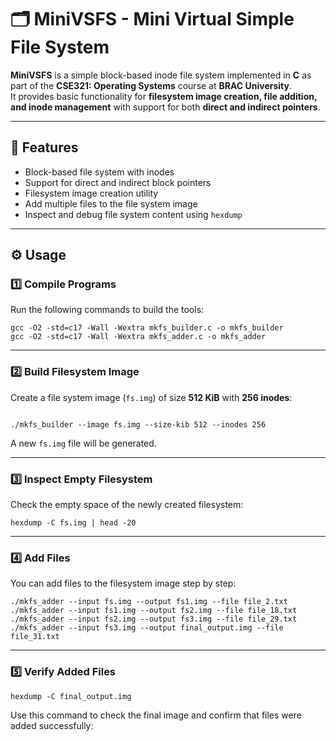 # 🗂️ MiniVSFS - Mini Virtual Simple File System

**MiniVSFS** is a simple block-based inode file system implemented in **C** as part of the **CSE321: Operating Systems** course at **BRAC University**.  
It provides basic functionality for **filesystem image creation, file addition, and inode management** with support for both **direct and indirect pointers**.

---

## 📖 Features
- Block-based file system with inodes  
- Support for direct and indirect block pointers  
- Filesystem image creation utility  
- Add multiple files to the file system image  
- Inspect and debug file system content using `hexdump`  

---

## ⚙️ Usage

### 1️⃣ Compile Programs
Run the following commands to build the tools:
```
gcc -O2 -std=c17 -Wall -Wextra mkfs_builder.c -o mkfs_builder
gcc -O2 -std=c17 -Wall -Wextra mkfs_adder.c -o mkfs_adder
```
---

### 2️⃣ Build Filesystem Image
Create a file system image (`fs.img`) of size **512 KiB** with **256 inodes**:
```

./mkfs_builder --image fs.img --size-kib 512 --inodes 256
```
A new `fs.img` file will be generated.

---

### 3️⃣ Inspect Empty Filesystem
Check the empty space of the newly created filesystem:
```
hexdump -C fs.img | head -20
```

---

### 4️⃣ Add Files
You can add files to the filesystem image step by step:
```
./mkfs_adder --input fs.img --output fs1.img --file file_2.txt
./mkfs_adder --input fs1.img --output fs2.img --file file_18.txt
./mkfs_adder --input fs2.img --output fs3.img --file file_29.txt
./mkfs_adder --input fs3.img --output final_output.img --file file_31.txt
```


---

### 5️⃣ Verify Added Files
```
hexdump -C final_output.img
```
Use this command to check the final image and confirm that files were added successfully:
